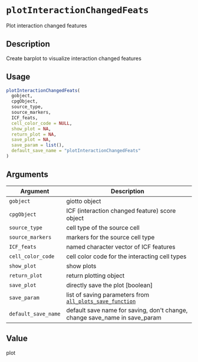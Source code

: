 # `plotInteractionChangedFeats`

Plot interaction changed features


## Description

Create barplot to visualize interaction changed features


## Usage

```r
plotInteractionChangedFeats(
  gobject,
  cpgObject,
  source_type,
  source_markers,
  ICF_feats,
  cell_color_code = NULL,
  show_plot = NA,
  return_plot = NA,
  save_plot = NA,
  save_param = list(),
  default_save_name = "plotInteractionChangedFeats"
)
```


## Arguments

Argument      |Description
------------- |----------------
`gobject`     |     giotto object
`cpgObject`     |     ICF (interaction changed feature) score object
`source_type`     |     cell type of the source cell
`source_markers`     |     markers for the source cell type
`ICF_feats`     |     named character vector of ICF features
`cell_color_code`     |     cell color code for the interacting cell types
`show_plot`     |     show plots
`return_plot`     |     return plotting object
`save_plot`     |     directly save the plot [boolean]
`save_param`     |     list of saving parameters from [`all_plots_save_function`](#allplotssavefunction)
`default_save_name`     |     default save name for saving, don't change, change save_name in save_param


## Value

plot


